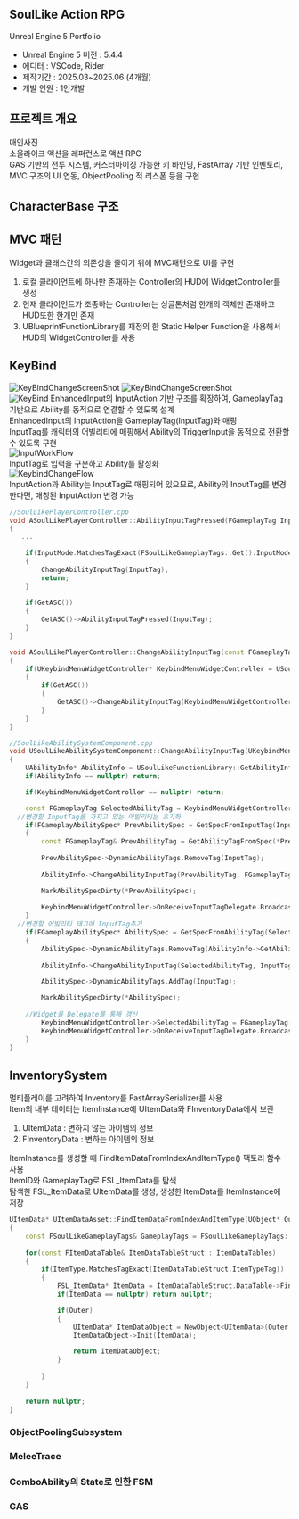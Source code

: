 ## SoulLike Action RPG
Unreal Engine 5 Portfolio
- Unreal Engine 5 버전 : 5.4.4
- 에디터 : VSCode, Rider
- 제작기간 : 2025.03~2025.06 (4개월)
- 개발 인원 : 1인개발
## 프로젝트 개요
매인사진        
소울라이크 액션을 레퍼런스로 액션 RPG     
GAS 기반의 전투 시스템, 커스터마이징 가능한 키 바인딩, FastArray 기반 인벤토리, MVC 구조의 UI 연동, ObjectPooling 적 리스폰 등을 구현
## CharacterBase 구조

## MVC 패턴
Widget과 클래스간의 의존성을 줄이기 위해 MVC패턴으로 UI를 구현
1. 로컬 클라이언트에 하나만 존재하는 Controller의 HUD에 WidgetController를 생성
2. 현재 클라이언트가 조종하는 Controller는 싱글톤처럼 한개의 객체만 존재하고 HUD또한 한개만 존재
3. UBlueprintFunctionLibrary를 재정의 한 Static Helper Function을 사용해서 HUD의 WidgetController를 사용

## KeyBind
![KeyBindChangeScreenShot](Images/KeyBindChangeScreenShot.png)
![KeyBindChangeScreenShot](Images/KeyBindChangeScreenShotAfter.png)     
![KeyBind](Images/KeyBindFlow.png)
EnhancedInput의 InputAction 기반 구조를 확장하여, GameplayTag 기반으로 Ability를 동적으로 연결할 수 있도록 설계        
EnhancedInput의 InputAction을 GameplayTag(InputTag)와 매핑       
InputTag를 캐릭터의 어빌리티에 매핑해서 Ability의 TriggerInput을 동적으로 전환할 수 있도록 구현      
![InputWorkFlow](Images/InputWorkFlow.png)      
InputTag로 입력을 구분하고 Ability를 활성화   
![KeybindChangeFlow](Images/KeybindChangeFlow.png)      
InputAction과 Ability는 InputTag로 매핑되어 있으므로, Ability의 InputTag를 변경한다면, 매칭된 InputAction 변경 가능
```c++
//SoulLikePlayerController.cpp
void ASoulLikePlayerController::AbilityInputTagPressed(FGameplayTag InputTag)
{
   ...

	if(InputMode.MatchesTagExact(FSoulLikeGameplayTags::Get().InputMode_KeyBind))
	{
		ChangeAbilityInputTag(InputTag);
		return;
	}
	
	if(GetASC())
	{
		GetASC()->AbilityInputTagPressed(InputTag);
	}
}

void ASoulLikePlayerController::ChangeAbilityInputTag(const FGameplayTag& InputTag)
{
	if(UKeybindMenuWidgetController* KeybindMenuWidgetController = USoulLikeFunctionLibrary::GetKeybindMenuWidgetController(this))
	{
		if(GetASC())
		{
			GetASC()->ChangeAbilityInputTag(KeybindMenuWidgetController, InputTag);
		}
	}
}
```
```c++
//SoulLikeAbilitySystemComponent.cpp
void USoulLikeAbilitySystemComponent::ChangeAbilityInputTag(UKeybindMenuWidgetController* KeybindMenuWidgetController, const FGameplayTag& InputTag)
{
	UAbilityInfo* AbilityInfo = USoulLikeFunctionLibrary::GetAbilityInfo(this);
	if(AbilityInfo == nullptr) return;

	if(KeybindMenuWidgetController == nullptr) return;

	const FGameplayTag SelectedAbilityTag = KeybindMenuWidgetController->SelectedAbilityTag;
  //변경할 InputTag를 가지고 있는 어빌리티는 초기화
	if(FGameplayAbilitySpec* PrevAbilitySpec = GetSpecFromInputTag(InputTag))
	{
		const FGameplayTag& PrevAbilityTag = GetAbilityTagFromSpec(*PrevAbilitySpec);
		
		PrevAbilitySpec->DynamicAbilityTags.RemoveTag(InputTag);
		
		AbilityInfo->ChangeAbilityInputTag(PrevAbilityTag, FGameplayTag());

		MarkAbilitySpecDirty(*PrevAbilitySpec);
		
		KeybindMenuWidgetController->OnReceiveInputTagDelegate.Broadcast(PrevAbilityTag);
	}
  //변경할 어빌리티 태그에 InputTag추가
	if(FGameplayAbilitySpec* AbilitySpec = GetSpecFromAbilityTag(SelectedAbilityTag))
	{
		AbilitySpec->DynamicAbilityTags.RemoveTag(AbilityInfo->GetAbilityInputTag(SelectedAbilityTag));
		
		AbilityInfo->ChangeAbilityInputTag(SelectedAbilityTag, InputTag);

		AbilitySpec->DynamicAbilityTags.AddTag(InputTag);

		MarkAbilitySpecDirty(*AbilitySpec);
		
    //Widget을 Delegate를 통해 갱신
		KeybindMenuWidgetController->SelectedAbilityTag = FGameplayTag();
		KeybindMenuWidgetController->OnReceiveInputTagDelegate.Broadcast(SelectedAbilityTag);
	}
}
```
## InventorySystem
멀티플레이를 고려하여 Inventory를 FastArraySerializer를 사용<br>
Item의 내부 데이터는 ItemInstance에 UItemData와 FInventoryData에서 보관<br>
1. UItemData : 변하지 않는 아이템의 정보
2. FInventoryData : 변하는 아이템의 정보

ItemInstance를 생성할 때 FindItemDataFromIndexAndItemType() 팩토리 함수 사용<br>
ItemID와 GameplayTag로 FSL_ItemData를 탐색<br>
탐색한 FSL_ItemData로 UItemData를 생성, 생성한 ItemData를 ItemInstance에 저장
```c++
UItemData* UItemDataAsset::FindItemDataFromIndexAndItemType(UObject* Outer, FGameplayTag ItemType, FName ItemID) const
{
	const FSoulLikeGameplayTags& GameplayTags = FSoulLikeGameplayTags::Get();
	
	for(const FItemDataTable& ItemDataTableStruct : ItemDataTables)
	{
		if(ItemType.MatchesTagExact(ItemDataTableStruct.ItemTypeTag))
		{
			FSL_ItemData* ItemData = ItemDataTableStruct.DataTable->FindRow<FSL_ItemData>(ItemID, FString("Not Found"));
			if(ItemData == nullptr) return nullptr;

			if(Outer)
			{
				UItemData* ItemDataObject = NewObject<UItemData>(Outer, ItemDataTableStruct.ItemDataClass.Get());
				ItemDataObject->Init(ItemData);

				return ItemDataObject;
			}
		
		}
	}
	
	return nullptr;
}
```
### ObjectPoolingSubsystem
### MeleeTrace
### ComboAbility의 State로 인한 FSM
### GAS



